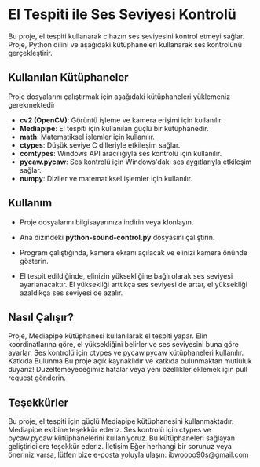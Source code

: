 # El Tespiti ile Ses Seviyesi Kontrolü


Bu proje, el tespiti kullanarak cihazın ses seviyesini kontrol etmeyi sağlar. Proje, Python dilini ve aşağıdaki kütüphaneleri kullanarak ses kontrolünü gerçekleştirir.

## Kullanılan Kütüphaneler
Proje dosyalarını çalıştırmak için aşağıdaki kütüphaneleri yüklemeniz gerekmektedir

- **cv2 (OpenCV)**: Görüntü işleme ve kamera erişimi için kullanılır.
- **Mediapipe**: El tespiti için kullanılan güçlü bir kütüphanedir.
- **math**: Matematiksel işlemler için kullanılır.
- **ctypes**: Düşük seviye C dilleriyle etkileşim sağlar.
- **comtypes**: Windows API aracılığıyla ses kontrolü için kullanılır.
- **pycaw.pycaw**: Ses kontrolü için Windows'daki ses aygıtlarıyla etkileşim sağlar.
- **numpy**: Diziler ve matematiksel işlemler için kullanılır.


## Kullanım
- Proje dosyalarını bilgisayarınıza indirin veya klonlayın.

- Ana dizindeki **python-sound-control.py** dosyasını çalıştırın.

- Program çalıştığında, kamera ekranı açılacak ve elinizi kamera önünde gösterin.

- El tespit edildiğinde, elinizin yüksekliğine bağlı olarak ses seviyesi ayarlanacaktır. El yüksekliği arttıkça ses seviyesi 
 de artar, el yüksekliği azaldıkça ses seviyesi de azalır.

## Nasıl Çalışır?
Proje, Mediapipe kütüphanesi kullanılarak el tespiti yapar.
Elin koordinatlarına göre, el yüksekliğini belirler ve ses seviyesini buna göre ayarlar.
Ses kontrolü için ctypes ve pycaw.pycaw kütüphaneleri kullanılır.
Katkıda Bulunma
Bu proje açık kaynaklıdır ve katkıda bulunmaktan mutluluk duyarız! Düzeltemeyeceğimiz hatalar veya yeni özellikler eklemek için pull request gönderin.



## Teşekkürler
Bu proje, el tespiti için güçlü Mediapipe kütüphanesini kullanmaktadır. Mediapipe ekibine teşekkür ederiz.
Ses kontrolü için ctypes ve pycaw.pycaw kütüphanelerini kullanıyoruz. Bu kütüphaneleri sağlayan geliştiricilere teşekkür ederiz.
İletişim
Eğer herhangi bir sorunuz veya öneriniz varsa, lütfen bize e-posta yoluyla ulaşın: ibwoooo90s@gmail.com

